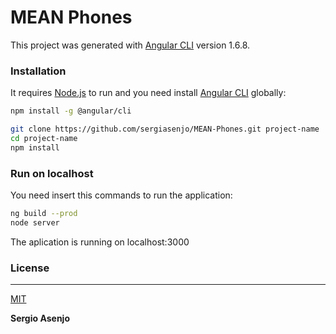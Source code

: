 # MEAN Phones

This project was generated with [Angular CLI](https://github.com/angular/angular-cli) version 1.6.8.

### Installation

It requires [Node.js](https://nodejs.org/) to run and you need install [Angular CLI](https://cli.angular.io/) globally:

```sh
npm install -g @angular/cli
```

```sh
git clone https://github.com/sergiasenjo/MEAN-Phones.git project-name
cd project-name
npm install
```

### Run on localhost

You need insert this commands to run the application:

```sh
ng build --prod
node server
```

The aplication is running on localhost:3000

### License
----
[MIT](https://opensource.org/licenses/MIT)

**Sergio Asenjo**
